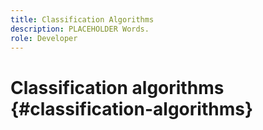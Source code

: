 ```yaml
---
title: Classification Algorithms
description: PLACEHOLDER Words.
role: Developer
---
```

# Classification algorithms {#classification-algorithms}

